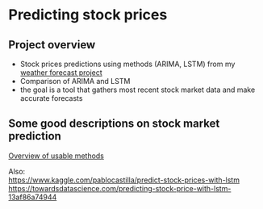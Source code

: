 # Predicting stock prices

## Project overview
* Stock prices predictions using methods (ARIMA, LSTM) from my [weather forecast project](https://github.com/Olhaau/weather_forecast_trier)
* Comparison of ARIMA and LSTM
* the goal is a tool that gathers most recent stock market data and make accurate forecasts

 
## Some good descriptions on stock market prediction
[Overview of usable methods](https://www.analyticsvidhya.com/blog/2018/10/predicting-stock-price-machine-learningnd-deep-learning-techniques-python/)

Also:  
https://www.kaggle.com/pablocastilla/predict-stock-prices-with-lstm  
https://towardsdatascience.com/predicting-stock-price-with-lstm-13af86a74944
